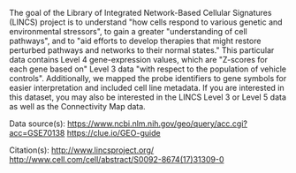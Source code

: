 The goal of the Library of Integrated Network-Based Cellular Signatures (LINCS) project is to understand "how cells respond to various genetic and environmental stressors", to gain a greater "understanding of cell pathways", and to "aid efforts to develop therapies that might restore perturbed pathways and networks to their normal states." This particular data contains Level 4 gene-expression values, which are "Z-scores for each gene based on" Level 3 data "with respect to the population of vehicle controls". Additionally, we mapped the probe identifiers to gene symbols for easier interpretation and included cell line metadata. If you are interested in this dataset, you may also be interested in the LINCS Level 3 or Level 5 data as well as the Connectivity Map data.

Data source(s):
https://www.ncbi.nlm.nih.gov/geo/query/acc.cgi?acc=GSE70138
https://clue.io/GEO-guide

Citation(s):
http://www.lincsproject.org/
http://www.cell.com/cell/abstract/S0092-8674(17)31309-0
